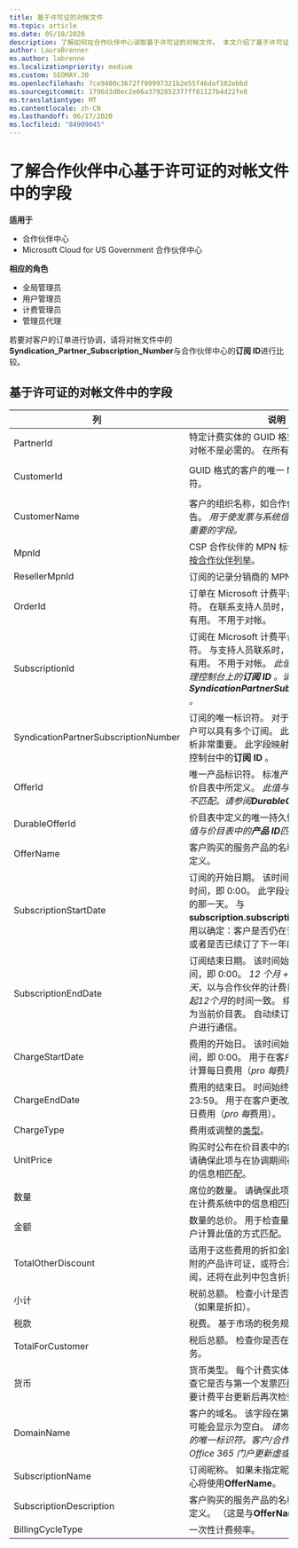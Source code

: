 ```yaml
---
title: 基于许可证的对帐文件
ms.topic: article
ms.date: 05/18/2020
description: 了解如何在合作伙伴中心读取基于许可证的对帐文件。 本文介绍了基于许可证的侦测文件中每个字段的含义。
author: LauraBrenner
ms.author: labrenne
ms.localizationpriority: medium
ms.custom: SEOMAY.20
ms.openlocfilehash: 7ce9400c3672ff09997321b2e55f46daf102ebbd
ms.sourcegitcommit: 1796d3d0ec2e06a3792852377ff81127b4d22fe0
ms.translationtype: MT
ms.contentlocale: zh-CN
ms.lasthandoff: 06/17/2020
ms.locfileid: "84909045"
---
```

# <a name="understand-the-fields-in-partner-center-license-based-reconciliation-files"></a>了解合作伙伴中心基于许可证的对帐文件中的字段

**适用于**

- 合作伙伴中心
- Microsoft Cloud for US Government 合作伙伴中心

**相应的角色**
- 全局管理员
- 用户管理员
- 计费管理员
- 管理员代理

若要对客户的订单进行协调，请将对帐文件中的**Syndication_Partner_Subscription_Number**与合作伙伴中心的**订阅 ID**进行比较。

## <a name="fields-in-license-based-reconciliation-files"></a>基于许可证的对帐文件中的字段

| 列 | 说明 | 示例值 |
| ------ | ----------- | ------------ |
| PartnerId | 特定计费实体的 GUID 格式的唯一标识符。 对帐不是必需的。 在所有行中均相同。 | *8ddd03642-test-test-test-46b58d356b4e* |
| CustomerId | GUID 格式的客户的唯一 Microsoft 标识符。 | *12ABCD34-001A-BCD2-987C-3210ABCD5678* |
| CustomerName | 客户的组织名称，如合作伙伴中心中所报告。 *用于使发票与系统信息进行协调的非常重要的字段。* | *测试客户 A* |
| MpnId | CSP 合作伙伴的 MPN 标识符。 请参阅[如何按合作伙伴列举](use-the-reconciliation-files.md#itemize-reconciliation-files-by-partner)。 | *4390934* |
| ResellerMpnId | 订阅的记录分销商的 MPN 标识符。  |
| OrderId | 订单在 Microsoft 计费平台中的唯一标识符。 在联系支持人员时，确定订单可能会很有用。 不用于对帐。 | *566890604832738111* |
| SubscriptionId | 订阅在 Microsoft 计费平台中的唯一标识符。 与支持人员联系时，确定订阅可能会很有用。 不用于对帐。 *此值不同于合作伙伴管理控制台上的**订阅 ID** 。请参阅**SyndicationPartnerSubscriptionNumber** 。* | *usCBMgAAAAAAAAIA* |
| SyndicationPartnerSubscriptionNumber | 订阅的唯一标识符。 对于同一计划，一个客户可以具有多个订阅。 此列对于协调文件分析非常重要。 此字段映射到合作伙伴管理员控制台中的**订阅 ID** 。 | *fb977ab5-test-test-test-24c8d9591708* |
| OfferId | 唯一产品标识符。 标准产品/服务标识符，如价目表中所定义。 *此值与价目表中的**产品 ID**不匹配。请参阅**DurableOfferID** 。* | *FE616D64-E9A8-40EF-843F-152E9BBEF3D1* |
| DurableOfferId | 价目表中定义的唯一持久性提议标识符。 *此值与价目表中的**产品 ID**匹配。* | *1017D7F3-6D7F-4BFA-BDD8-79BC8F104E0C* |
| OfferName | 客户购买的服务产品的名称，如价目表中所定义。 | *Microsoft Office 365（计划 E3）* |
| SubscriptionStartDate | 订阅的开始日期。 该时间始终为一天的起点时间，即 0:00。 此字段设置为提交订单后的那一天。 与**subscription.subscriptionenddate**结合使用以确定：客户是否仍在订阅的第一年内，或者是否已续订了下一年的订阅。 | *2/1/2019 0:00* |
| SubscriptionEndDate | 订阅结束日期。 该时间始终为一天的起点时间，即 0:00。 *12 个月 + 开始日期之后的**x**天*，以与合作伙伴的计费日期或*从续订日期起12个月*的时间一致。 续订时，价格将更新为当前价目表。 自动续订之前可能需要与客户进行通信。 | *2/1/2019 0:00* |
| ChargeStartDate | 费用的开始日。 该时间始终为一天的起点时间，即 0:00。 用于在客户更改座位号码时计算每日费用（*pro 每*费用）。 | *2/1/2019 0:00* |
| ChargeEndDate | 费用的结束日。 时间始终是一天的结束，即 23:59。 用于在客户更改座位号码时计算每日费用（*pro 每*费用）。 | *2/28/2019 23:59* |
| ChargeType | 费用或调整的[类型](recon-file-charge-types.md)。 | 请参阅[费用类型](recon-file-charge-types.md)。 |
| UnitPrice | 购买时公布在价目表中的每一席位的价格。 请确保此项与在协调期间存储在计费系统中的信息相匹配。 | *6.82* |
| 数量 | 席位的数量。 请确保此项与在协调期间存储在计费系统中的信息相匹配。 | *2* |
| 金额 | 数量的总价。 用于检查量计算是否与你为客户计算此值的方式匹配。 | *13.32* |
| TotalOtherDiscount | 适用于这些费用的折扣金额。 资格或地图随附的产品许可证，或符合激励条件的新订阅，还将在此列中包含折扣金额。 | *2.32* |
| 小计 | 税前总额。 检查小计是否与预期的总计匹配（如果是折扣）。 | *11* |
| 税款 | 税费。 基于市场的税务规则和特定情况。 | *0* |
| TotalForCustomer | 税后总额。 检查你是否在发票中计入了税务。 | *11* |
| 货币 | 货币类型。 每个计费实体只有一种货币。 检查它是否与第一个发票匹配。 在进行任何主要计费平台更新后再次检查。 | *EUR* |
| DomainName | 客户的域名。 该字段在第二个计费周期之前可能会显示为空白。 *请勿将此字段用作客户的唯一标识符。客户/合作伙伴可以通过 Office 365 门户更新虚或默认域。* | *example.onmicrosoft.com* |
| SubscriptionName | 订阅昵称。 如果未指定昵称，则合作伙伴中心将使用**OfferName**。 | *项目联机* |
| SubscriptionDescription | 客户购买的服务产品的名称，如价目表中所定义。 （这是与**OfferName**相同的字段。） | *不含 PROJECT 客户端的 PROJECT ONLINE 高级版* |
| BillingCycleType | 一次性计费频率。| *每月* |